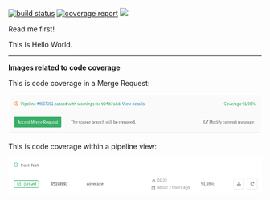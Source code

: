 [![build status](https://gitlab.i2p.online/jkrooswyk/jkinc-2/badges/master/build.svg)](https://gitlab.i2p.online/jkrooswyk/jkinc-2/commits/master)    [![coverage report](https://gitlab.i2p.online/jkrooswyk/jkinc-2/badges/master/coverage.svg)](https://gitlab.i2p.online/jkrooswyk/jkinc-2/commits/master) <a href="https://codeclimate.com/github/gitlabhq/gitlab-ci-runner"><img src="https://codeclimate.com/github/gitlabhq/gitlab-ci-runner/badges/gpa.svg" /></a>

Read me first!

This is Hello World.

---------------------

**Images related to code coverage**

This is code coverage in a Merge Request:

![MR Widget](img/pipelines_test_coverage_mr_widget.png)

This is code coverage within a pipeline view:

![Pipeline Coverage](img/pipelines_test_coverage_build.png)
